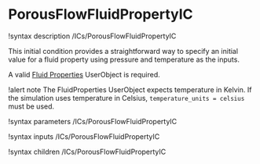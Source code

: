 # PorousFlowFluidPropertyIC

!syntax description /ICs/PorousFlowFluidPropertyIC

This initial condition provides a straightforward way to specify an initial value for a
fluid property using pressure and temperature as the inputs.

A valid [Fluid Properties](/fluid_properties/index.md) UserObject is required.

!alert note
The FluidProperties UserObject expects temperature in Kelvin. If the simulation uses temperature in Celsius, `temperature_units = celsius` must be used.

!syntax parameters /ICs/PorousFlowFluidPropertyIC

!syntax inputs /ICs/PorousFlowFluidPropertyIC

!syntax children /ICs/PorousFlowFluidPropertyIC
